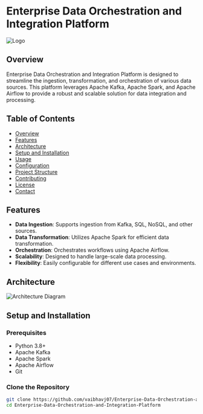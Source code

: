 # Enterprise Data Orchestration and Integration Platform

![Logo](path/to/logo.png)

## Overview

Enterprise Data Orchestration and Integration Platform is designed to streamline the ingestion, transformation, and orchestration of various data sources. This platform leverages Apache Kafka, Apache Spark, and Apache Airflow to provide a robust and scalable solution for data integration and processing.

## Table of Contents

- [Overview](#overview)
- [Features](#features)
- [Architecture](#architecture)
- [Setup and Installation](#setup-and-installation)
- [Usage](#usage)
- [Configuration](#configuration)
- [Project Structure](#project-structure)
- [Contributing](#contributing)
- [License](#license)
- [Contact](#contact)

## Features

- **Data Ingestion**: Supports ingestion from Kafka, SQL, NoSQL, and other sources.
- **Data Transformation**: Utilizes Apache Spark for efficient data transformation.
- **Orchestration**: Orchestrates workflows using Apache Airflow.
- **Scalability**: Designed to handle large-scale data processing.
- **Flexibility**: Easily configurable for different use cases and environments.

## Architecture

![Architecture Diagram](path/to/architecture_diagram.png)

## Setup and Installation

### Prerequisites

- Python 3.8+
- Apache Kafka
- Apache Spark
- Apache Airflow
- Git

### Clone the Repository

```bash
git clone https://github.com/vaibhavj07/Enterprise-Data-Orchestration-and-Integration-Platform.git
cd Enterprise-Data-Orchestration-and-Integration-Platform
